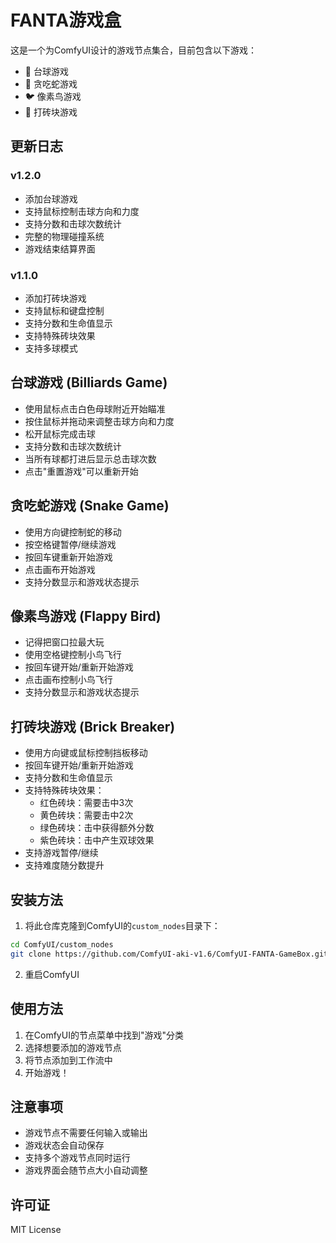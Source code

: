 # FANTA游戏盒

这是一个为ComfyUI设计的游戏节点集合，目前包含以下游戏：

- 🎱 台球游戏
- 🐍 贪吃蛇游戏
- 🐦 像素鸟游戏
- 🧱 打砖块游戏

## 更新日志

### v1.2.0
- 添加台球游戏
- 支持鼠标控制击球方向和力度
- 支持分数和击球次数统计
- 完整的物理碰撞系统
- 游戏结束结算界面

### v1.1.0
- 添加打砖块游戏
- 支持鼠标和键盘控制
- 支持分数和生命值显示
- 支持特殊砖块效果
- 支持多球模式

## 台球游戏 (Billiards Game)
- 使用鼠标点击白色母球附近开始瞄准
- 按住鼠标并拖动来调整击球方向和力度
- 松开鼠标完成击球
- 支持分数和击球次数统计
- 当所有球都打进后显示总击球次数
- 点击"重置游戏"可以重新开始

## 贪吃蛇游戏 (Snake Game)
- 使用方向键控制蛇的移动
- 按空格键暂停/继续游戏
- 按回车键重新开始游戏
- 点击画布开始游戏
- 支持分数显示和游戏状态提示

## 像素鸟游戏 (Flappy Bird)
- 记得把窗口拉最大玩
- 使用空格键控制小鸟飞行
- 按回车键开始/重新开始游戏
- 点击画布控制小鸟飞行
- 支持分数显示和游戏状态提示

## 打砖块游戏 (Brick Breaker)
- 使用方向键或鼠标控制挡板移动
- 按回车键开始/重新开始游戏
- 支持分数和生命值显示
- 支持特殊砖块效果：
  - 红色砖块：需要击中3次
  - 黄色砖块：需要击中2次
  - 绿色砖块：击中获得额外分数
  - 紫色砖块：击中产生双球效果
- 支持游戏暂停/继续
- 支持难度随分数提升

## 安装方法

1. 将此仓库克隆到ComfyUI的`custom_nodes`目录下：
```bash
cd ComfyUI/custom_nodes
git clone https://github.com/ComfyUI-aki-v1.6/ComfyUI-FANTA-GameBox.git
```

2. 重启ComfyUI

## 使用方法

1. 在ComfyUI的节点菜单中找到"游戏"分类
2. 选择想要添加的游戏节点
3. 将节点添加到工作流中
4. 开始游戏！

## 注意事项

- 游戏节点不需要任何输入或输出
- 游戏状态会自动保存
- 支持多个游戏节点同时运行
- 游戏界面会随节点大小自动调整



## 许可证

MIT License
